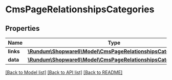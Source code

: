 # CmsPageRelationshipsCategories

## Properties
Name | Type | Description | Notes
------------ | ------------- | ------------- | -------------
**links** | [**\Rundum\Shopware6\Model\CmsPageRelationshipsCategoriesLinks**](CmsPageRelationshipsCategoriesLinks.md) |  | [optional] 
**data** | [**\Rundum\Shopware6\Model\CmsPageRelationshipsCategoriesData[]**](CmsPageRelationshipsCategoriesData.md) |  | [optional] 

[[Back to Model list]](../../README.md#documentation-for-models) [[Back to API list]](../../README.md#documentation-for-api-endpoints) [[Back to README]](../../README.md)

